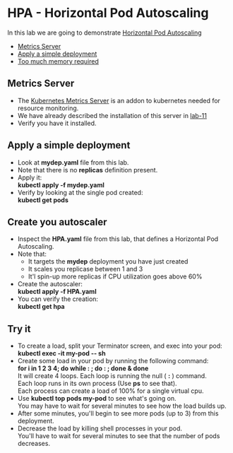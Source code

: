 # HPA - Horizontal Pod Autoscaling 

In this lab we are going to demonstrate [Horizontal Pod Autoscaling](https://kubernetes.io/docs/tasks/run-application/horizontal-pod-autoscale/)  

- [Metrics Server](#Metrics-Server)
- [Apply a simple deployment](#Apply-a-simple-deployment)
- [Too much memory required](#Too-much-memory-required)

## Metrics Server

- The [Kubernetes Metrics Server](https://github.com/kubernetes-sigs/metrics-server#kubernetes-metrics-server) is an addon to kubernetes needed for resource monitoring.
- We have already described the installation of this server in [lab-11](https://github.com/YuvalShaul/kubernetes/tree/main/labs/k8s-VirtualBox/C-objects/11-resources)
- Verify you have it installed.

## Apply a simple deployment

- Look at **mydep.yaml** file from this lab.
- Note that there is no **replicas** definition present.
- Apply it:  
**kubectl apply -f mydep.yaml**
- Verify by looking at the single pod created:  
**kubectl get pods**

## Create you autoscaler

- Inspect the **HPA.yaml** file from this lab, that defines a  Horizontal Pod Autoscaling.
- Note that:  
  - It targets the **mydep** deployment you have just created
  - It scales you replicase between 1 and 3
  - It'l spin-up more replicas if CPU utilization goes above 60%
- Create the autoscaler:  
**kubectl apply -f HPA.yaml**
- You can verify the creation:  
**kubectl get hpa**

## Try it

- To create a load, split your Terminator screen, and exec into your pod:  
**kubectl exec -it my-pod -- sh**
- Create some load in your pod by running the following command:  
**for i in 1 2 3 4; do while : ; do : ; done & done**  
It will create 4 loops. Each loop is running the null ( **:** ) command.  
Each loop runs in its own process (Use **ps** to see that).  
Each process can create a load of 100% for a single virtual cpu.  
-  Use **kubectl top pods my-pod** to see what's going on.  
You may have to wait for several minutes to see how the load builds up.
- After some minutes, you'll begin to see more pods (up to 3) from this deployment.
- Decrease the load by killing shell processes in your pod.  
You'll have to wait for several minutes to see that the number of pods decreases.
